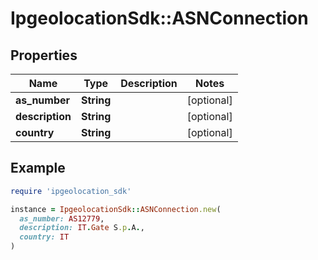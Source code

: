 # IpgeolocationSdk::ASNConnection

## Properties

| Name | Type | Description | Notes |
| ---- | ---- | ----------- | ----- |
| **as_number** | **String** |  | [optional] |
| **description** | **String** |  | [optional] |
| **country** | **String** |  | [optional] |

## Example

```ruby
require 'ipgeolocation_sdk'

instance = IpgeolocationSdk::ASNConnection.new(
  as_number: AS12779,
  description: IT.Gate S.p.A.,
  country: IT
)
```

